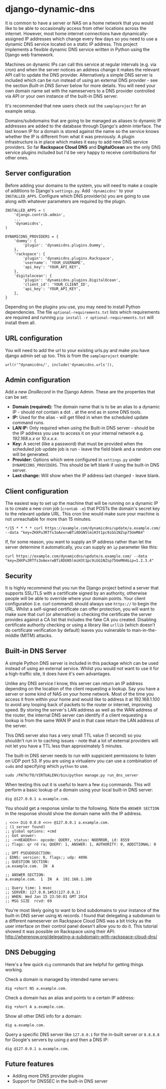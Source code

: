 django-dynamic-dns
==================

It is common to have a server or NAS on a home network that you would like to be able to occasionally access from other locations across the internet. However, most home internet connections have dynamically-assigned IP addresses which change every few days so you need to use a dynamic DNS service located on a static IP address. This project implements a flexible dynamic DNS service written in Python using the Django web framework.

Machines on dynamic IPs can call this service at regular intervals (e.g. via cron) and when the server notices an address change it makes the relevant API call to update the DNS provider. Alternatively a simple DNS server is included which can be run instead of using an external DNS provider - see the section *Built-in DNS Server* below for more details. You will need your own domain name set with the nameservers to a DNS provider controlled via API or your own instance of the built-in DNS server.

It's recommended that new users check out the `sampleproject` for an example setup.

Domains/subdomains that are going to be managed as aliases to dynamic IP addresses are added to the database through Django's admin interface. The last known IP for a domain is stored against the name so the service knows whether the IP is different from what it was previously. A plugin infrastructure is in place which makes it easy to add new DNS service providers. So far **Rackspace Cloud DNS** and **DigitalOcean** are the only DNS service plugins included but I'd be very happy to receive contributions for other ones.


Server configuration
--------------------

Before adding your domains to the system, you will need to make a couple of additions to Django's `settings.py`. Add `'dynamicdns'` to your `INSTALLED_APPS`. Configure which DNS provider(s) you are going to use along with whatever parameters are required by the plugin.

    INSTALLED_APPS = (
        'django.contrib.admin',
        ...
        'dynamicdns',
    )

    DYNAMICDNS_PROVIDERS = {
        'dummy': {
            'plugin': 'dynamicdns.plugins.Dummy',
        },
        'rackspace': {
            'plugin': 'dynamicdns.plugins.Rackspace',
            'username': 'YOUR_USERNAME',
            'api_key': 'YOUR_API_KEY',
        },
        'digitalocean': {
            'plugin': 'dynamicdns.plugins.DigitalOcean',
            'client_id': 'YOUR_CLIENT_ID',
            'api_key': 'YOUR_API_KEY',
        },
    }

Depending on the plugins you use, you may need to install Python dependencies. The file `optional-requirements.txt` lists which requirements are required and running `pip install -r optional-requirements.txt` will install them all.


URL configuration
-----------------

You will need to add the url to your existing urls.py and make you have django admin set up too. This is from the `sampleproject` example:

    url(r'^dynamicdns/', include('dynamicdns.urls')),


Admin configuration
-------------------

Add a new *DnsRecord* in the Django Admin. These are the properties that can be set:
  * **Domain (required):** The domain name that is to be an alias to a dynamic IP - should not contain a dot `.` at the end as in some DNS tools.
  * **IP:** Used for the alias - will get filled in when the scheduled update command runs.
  * **LAN IP:** Only required when using the Built-in DNS server - should be the IP address you use to access it on your internal network e.g. *192.168.x.x* or *10.x.x.x*.
  * **Key:** A secret (like a password) that must be provided when the scheduled job update job is run - leave the field blank and a random one will be generated.
  * **Provider:** Options which were configured in `settings.py` under `DYNAMICDNS_PROVIDERS`. This should be left blank if using the built-in DNS server.
  * **Last change:** Will show when the IP address last changed - leave blank.


Client configuration
--------------------

The easiest way to set up the machine that will be running on a dynamic IP is to create a new cron job (`crontab -e`) that POSTs the domain's secret key to the relevant update URL. This cron line would make sure your machine is not unreachable for more than 15 minutes.

    */15 * * * * curl https://example.com/dynamicdns/update/a.example.com/ --data "key=ZHXPu3RTfs3oAexrwBTi8DGN5lmiH3t1pc9iGG1NZsp75UeM84"

If, for some reason, you want to supply an IP address rather than let the server determine it automatically, you can supply an `ip` parameter like this:

    curl https://example.com/dynamicdns/update/a.example.com/ --data "key=ZHXPu3RTfs3oAexrwBTi8DGN5lmiH3t1pc9iGG1NZsp75UeM84&ip=1.2.3.4"


Security
--------

It is highly recommend that you run the Django project behind a server that supports SSL/TLS with a certificate signed by an authority, otherwise people will be able to override where your domain points. Your client configuration (i.e. curl command) should always use `https://` to begin the URL. Whilst a self-signed certificate can offer protection, you will want to make sure that curl (or alternative) is checking the certificate the server provides against a CA list that includes the fake CA you created. Disabling certificate authority checking or using a library like `urllib` (which doesn't do certificate verification by default) leaves you vulnerable to man-in-the-middle (MITM) attacks.


Built-in DNS Server
-------------------

A simple Python DNS server is included in this package which can be used instead of using an external service. Whilst you would not want to use it for a high-traffic site, it does have it's own advantages.

Unlike any DNS service I know, this server can return an IP address depending on the location of the client requesting a lookup. Say you have a server or some kind of NAS on your home network. Most of the time you access it from within your home and would like to address it at 192.168.1.100 to avoid any looping back of packets to the router or internet, improving speed. By storing the server's LAN address as well as the WAN address of the router, the internal DNS server can identify if a client requesting a lookup is from the same WAN IP and in that case return the LAN address of the server.

This DNS server also has a very small TTL value (1 second) so you shouldn't run in to caching issues - note that a lot of external providers will not let you have a TTL less than approximately 5 minutes.

The built-in DNS server needs to run with suppicient permissions to listen on UDP port 53. If you are using a virtualenv you can use a combination of `sudo` and specifying which `python` to use.

    sudo /PATH/TO/VIRTUALENV/bin/python manage.py run_dns_server

When testing this out it is useful to learn a few `dig` commands. This will perform a basic lookup of a domain using your local built-in DNS server:

    dig @127.0.0.1 a.example.com.

You should get a response similar to the following. Note the `ANSWER SECTION` in the response should show the domain name with the IP address.

    ; <<>> DiG 0.0.0 <<>> @127.0.0.1 a.example.com.
    ; (1 server found)
    ;; global options: +cmd
    ;; Got answer:
    ;; ->>HEADER<<- opcode: QUERY, status: NOERROR, id: 8559
    ;; flags: qr rd ra; QUERY: 1, ANSWER: 1, AUTHORITY: 0, ADDITIONAL: 0

    ;; OPT PSEUDOSECTION:
    ; EDNS: version: 0, flags:; udp: 4096
    ;; QUESTION SECTION:
    ;a.example.com.  IN  A

    ;; ANSWER SECTION:
    a.example.com.  1  IN  A  192.168.1.100

    ;; Query time: 1 msec
    ;; SERVER: 127.0.0.1#53(127.0.0.1)
    ;; WHEN: Wed Jan 15 23:50:01 GMT 2014
    ;; MSG SIZE  rcvd: 69

You're most likely going to want to bind subdomains to your instance of the built-in DNS server using `NS` records. I found that delegating a subdomain to a different nameserver on Rackspace Cloud DNS was a bit tricky as the user interface on their control panel doesn't allow you to do it. This tutorial showed it was possible on Rackspace using their API: http://wherenow.org/delegating-a-subdomain-with-rackspace-cloud-dns/


DNS Debugging
-------------

Here's a few quick `dig` commands that are helpful for getting things working.

Check a domain is managed by intended name servers:

    dig +short NS a.example.com.

Check a domain has an alias and points to a certain IP address:

    dig +short A a.example.com.

Show all other DNS info for a domain:

    dig a.example.com.

Query a specific DNS server like `127.0.0.1` for the in-built server or `8.8.8.8` for Google's servers by using `@` and then a DNS IP:

    dig @127.0.0.1 a.example.com.


Future features
---------------

  * Adding more DNS provider plugins
  * Support for DNSSEC in the built-in DNS server
